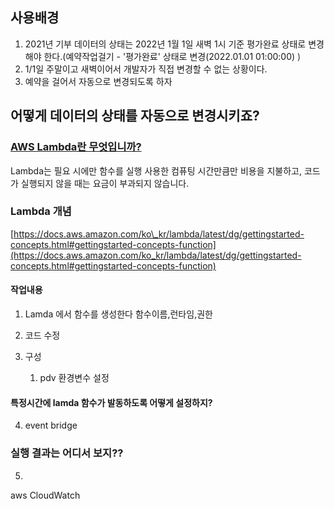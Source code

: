## 사용배경

1. 2021년 기부 데이터의 상태는 2022년 1월 1일 새벽 1시 기준 평가완료 상태로 변경해야 한다.(예약작업걸기 - '평가완료' 상태로 변경(2022.01.01 01:00:00)<span style="color:#333333"> )</span>
2. 1/1일 주말이고 새벽이어서 개발자가 직접 변경할 수 없는 상황이다.
3. 예약을 걸어서 자동으로 변경되도록 하자

## 어떻게 데이터의 상태를 자동으로 변경시키죠?

### [AWS Lambda란 무엇입니까?](https://docs.aws.amazon.com/ko_kr/lambda/latest/dg/welcome.html)

Lambda는 필요 시에만 함수를 실행
사용한 컴퓨팅 시간만큼만 비용을 지불하고, 코드가 실행되지 않을 때는 요금이 부과되지 않습니다.

### Lambda 개념

[https://docs.aws.amazon.com/ko\_kr/lambda/latest/dg/gettingstarted-concepts.html#gettingstarted-concepts-function](https://docs.aws.amazon.com/ko_kr/lambda/latest/dg/gettingstarted-concepts.html#gettingstarted-concepts-function)



#### 작업내용

1. Lamda 에서 함수를 생성한다
    함수이름,런타임,권한

2. 코드 수정

3. 구성
    1. pdv 환경변수 설정

  #### 특정시간에 lamda 함수가 발동하도록 어떻게 설정하지?
4. event bridge 
  ### 실행 결과는 어디서 보지??
5.
  aws CloudWatch

